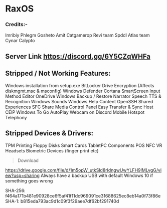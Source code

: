# RaxOS

### Credits:-
Imribiy
Phlegm
Gosheto
Amit
Catgamerop 
Revi team
Spddl
Atlas team
Cynar
Calypto

## Server Link https://discord.gg/6Y5CZqWHFa

## Stripped / Not Working Features:
Windows installation from setup.exe
BitLocker Drive Encryption (Affects diskmgmt.msc & msconfig)
Windows Defender
Cortana
SmartScreen
Input Method Editor
OneDrive
Windows Backup / Restore
Narrator
Speech TTS & Recognition
Windows Sounds
Windows Help Content
OpenSSH
Shared Experiences
SFC
Share Media Control Panel
Easy Transfer & Sync Host
CEIP
Windows To Go
AutoPlay
Webcam on Discord
Mobile Hotspot
Telephony

## Stripped Devices & Drivers:
TPM
Printing
Floppy Disks
Smart Cards
TabletPC Components
POS
NFC
VR Headsets
Biometric Devices (finger print etc)

> Download

https://drive.google.com/file/d/1m5opW_utkSld8rldngwUwYLFH9IMLvgG/view?usp=sharing
Always have a backup USB with default Windows 10 if something goes wrong

SHA-256:
f464a171b481e90928ce6f5af41f11dc969091ce31688625ec8eb14a0f73f86e
SHA-1:
b815eda793ac9d1c09f3f29aee7df62bf291740d
